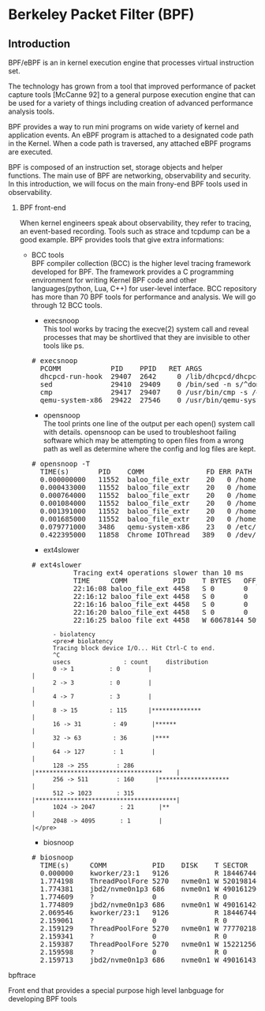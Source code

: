# Berkeley Packet Filter (BPF) 
## Introduction
   BPF/eBPF is an in kernel execution engine that processes virtual instruction set.
   
   The technology has grown from a tool that improved performance of packet capture tools [McCanne 92] 
   to a general purpose execution engine that can be used for a variety of things including creation of 
   advanced performance analysis tools.
   
   BPF provides a way to run mini programs on wide variety of kernel and application events.
   An eBPF program is attached to a designated code path in the Kernel.
   When a code path is traversed, any attached eBPF programs are executed.


   BPF is composed of an instruction set, storage objects and helper functions. 
   The main use of BPF are networking, observability and security.
   In this introduction, we will focus on the main frony-end BPF tools used in observability.

1. BPF front-end

    When kernel engineers speak about observability, they refer to tracing, an event-based recording. Tools such as strace and tcpdump can be a good example. BPF provides tools that give extra informations:
	- BCC tools <br/>
	BPF compiler collection (BCC) is the higher level tracing framework developed for BPF.
	The framework provides a C programming environment for writing Kernel BPF code and other languages(python, Lua, C++)  for user-level interface.
BCC repository has more than 70 BPF tools for performance and analysis. We will go through 12 BCC tools.
		- execsnoop<br/>
		This tool works by tracing the execve(2) system call and reveal processes that may be shortlived that they are invisible to other tools like ps. 
		<pre># execsnoop
		PCOMM            PID    PPID   RET ARGS
		dhcpcd-run-hook  29407  2642     0 /lib/dhcpcd/dhcpcd-run-hooks
		sed              29410  29409    0 /bin/sed -n s/^domain //p wlan0.dhcp
		cmp              29417  29407    0 /usr/bin/cmp -s /etc/resolv.conf ../resolv.conf.wlan0.ra
		qemu-system-x86  29422  27546    0 /usr/bin/qemu-system-x86_64 -m 4096 -smp 8 ... -snapshot</pre>
		
		- opensnoop<br/>
		The tool prints one line of the output per each open() system call with details. 
		opensnoop can be used to troubleshoot failing software which may be attempting to open files from a wrong path as well as determine where the config and log files are kept.
		
		<pre># opensnoop -T
		TIME(s)       PID    COMM               FD ERR PATH
		0.000000000   11552  baloo_file_extr    20   0 /home/jules/../linux/../unistd_32.h
		0.000433000   11552  baloo_file_extr    20   0 /home/jules/../linux/../unistd_64.h
		0.000764000   11552  baloo_file_extr    20   0 /home/jules/../linux/../unistd_x32.h
		0.001084000   11552  baloo_file_extr    20   0 /home/jules/../linux/../syscalls_32.h
		0.001391000   11552  baloo_file_extr    20   0 /home/jules/../linux/../unistd_32_ia32.h
		0.001685000   11552  baloo_file_extr    20   0 /home/jules/../linux/../unistd_64_x32.h
		0.079771000   3486   qemu-system-x86    23   0 /etc/resolv.conf
		0.422395000   11858  Chrome_IOThread   389   0 /dev/shm/.com.google.Chrome.ct746O</pre>
		- ext4slower
		<pre># ext4slower
                Tracing ext4 operations slower than 10 ms
                TIME     COMM           PID    T BYTES   OFF_KB   LAT(ms) FILENAME
                22:16:08 baloo_file_ext 4458   S 0       0         125.20 index
                22:16:12 baloo_file_ext 4458   S 0       0         134.65 index
                22:16:16 baloo_file_ext 4458   S 0       0         151.65 index
                22:16:20 baloo_file_ext 4458   S 0       0         172.81 index
                22:16:25 baloo_file_ext 4458   W 60678144 5098540    11.48 index</pre>

                - biolatency
                <pre># biolatency
                Tracing block device I/O... Hit Ctrl-C to end.
                ^C
                usecs               : count     distribution
                0 -> 1          : 0        |                                        |
                2 -> 3          : 0        |                                        |
                4 -> 7          : 3        |                                        |
                8 -> 15         : 115      |**************                          |
                16 -> 31         : 49       |******                                  |
                32 -> 63         : 36       |****                                    |
                64 -> 127        : 1        |                                        |
                128 -> 255        : 286      |************************************    |
                256 -> 511        : 160      |********************                    |
                512 -> 1023       : 315      |****************************************|
                1024 -> 2047       : 21       |**                                      |
                2048 -> 4095       : 1        |                                        |</pre>
		
		- biosnoop
		<pre># biosnoop
		TIME(s)     COMM           PID    DISK    T SECTOR     BYTES  LAT(ms)
		0.000000    kworker/23:1   9126           R 18446744073709551615 0         0.61
		1.774198    ThreadPoolFore 5270   nvme0n1 W 520198144  225280    0.48
		1.774381    jbd2/nvme0n1p3 686    nvme0n1 W 490161296  65536     0.03
		1.774609    ?              0              R 0          0         0.21
		1.774809    jbd2/nvme0n1p3 686    nvme0n1 W 490161424  4096      0.19
		2.069546    kworker/23:1   9126           R 18446744073709551615 0         0.17
		2.159061    ?              0              R 0          0         0.24
		2.159129    ThreadPoolFore 5270   nvme0n1 W 777702184  4096      0.01
		2.159341    ?              0              R 0          0         0.20
		2.159387    ThreadPoolFore 5270   nvme0n1 W 15221256   8192      0.01
		2.159598    ?              0              R 0          0         0.20
		2.159713    jbd2/nvme0n1p3 686    nvme0n1 W 490161432  53248     0.02</pre>


bpftrace

  Front end that provides a special purpose high level lanbguage for developing BPF tools
